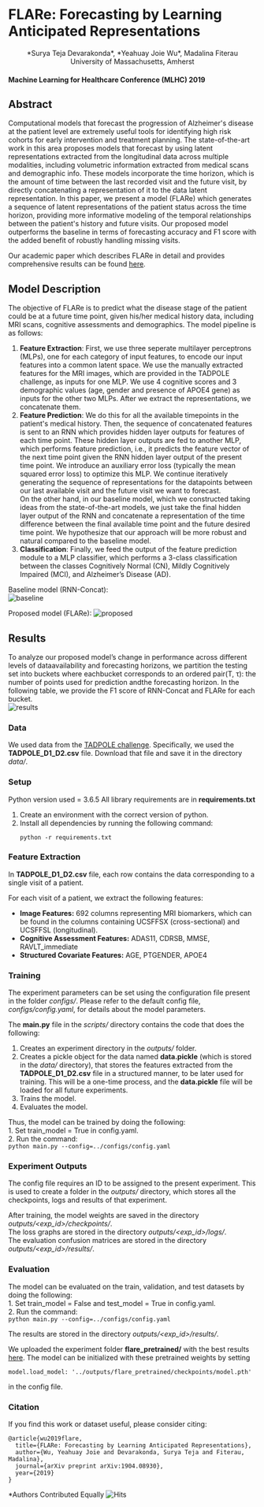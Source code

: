 # FLARe: Forecasting by Learning Anticipated Representations
<center> *Surya Teja Devarakonda*, *Yeahuay Joie Wu*, Madalina Fiterau </center>
<center><italics>University of Massachusetts, Amherst</italics></center>

#### Machine Learning for Healthcare Conference (MLHC) 2019

## Abstract
Computational models that forecast the progression of Alzheimer's disease at the patient level are extremely useful tools for identifying high risk cohorts for early intervention and treatment planning. The state-of-the-art work in this area proposes models that forecast by using latent representations extracted from the longitudinal data across multiple modalities, including volumetric information extracted from medical scans and demographic info. These models incorporate the time horizon, which is the amount of time between the last recorded visit and the future visit, by directly concatenating a representation of it to the data latent representation. In this paper, we present a model (FLARe) which generates a sequence of latent representations of the patient status across the time horizon, providing more informative modeling of the temporal relationships between the patient's history and future visits. Our proposed model outperforms the baseline in terms of forecasting accuracy and F1 score with the added benefit of robustly handling missing visits. 

Our academic paper which describes FLARe in detail and provides comprehensive results can be found [here](https://arxiv.org/abs/1904.08930).

## Model Description
The objective of FLARe is to predict what the disease stage of the patient could be at a future time point, given his/her medical history data, including MRI scans, cognitive assessments and demographics. The model pipeline is as follows:  
1. **Feature Extraction**: First, we use three seperate multilayer perceptrons (MLPs), one for each category of input features, to encode our input features into a common latent space. We use the manually extracted features for the MRI images, which are provided in the TADPOLE challenge, as inputs for one MLP. We use 4 cognitive scores and 3 demographic values (age, gender and presence of APOE4 gene) as inputs for the other two MLPs. After we extract the representations, we concatenate them. 
2. **Feature Prediction**: We do this for all the available timepoints in the patient's medical history. Then, the sequence of concatenated features is sent to an RNN which provides hidden layer outputs for features of each time point. These hidden layer outputs are fed to another MLP, which performs feature prediction, i.e., it predicts the feature vector of the next time point given the RNN hidden layer output of the present time point. We introduce an auxiliary error loss (typically the mean squared error loss) to optimize this MLP. We continue iteratively generating the sequence of representations for the datapoints between our last available visit and the future visit we want to forecast.  
On the other hand, in our baseline model, which we constructed taking ideas from the state-of-the-art models, we just take the final hidden layer output of the RNN and concatenate a representation of the time difference between the final available time point and the future desired time point. We hypothesize that our approach will be more robust and natural compared to the baseline model.  
3. **Classification**: Finally, we feed the output of the feature prediction module to a MLP classifier, which performs a 3-class classification between the classes Cognitively Normal (CN), Mildly Cognitively Impaired (MCI), and Alzheimer’s Disease (AD).

Baseline model (RNN-Concat):  
![baseline](https://www.dropbox.com/s/noc0v68v6g48ti0/flare_baseline.png?dl=0)

Proposed model (FLARe):
![proposed](https://www.dropbox.com/s/gglrxqgra1n08s4/flare_proposed.png?dl=0)

## Results
To analyze our proposed model’s change in performance across different levels of dataavailability and forecasting horizons, we partition the testing set into buckets where eachbucket corresponds to an ordered pair(T, τ): the number of points used for prediction andthe forecasting horizon. In the following table, we provide the F1 score of RNN-Concat and FLARe for each bucket.  
![results](https://www.dropbox.com/s/p63j09hey8yaw8i/results.png?dl=0)

### Data
We used data from the [TADPOLE challenge](https://tadpole.grand-challenge.org/Data/#Data). Specifically, we used the **TADPOLE_D1_D2.csv** file. Download 
that file and save it in the directory *data/*.  

### Setup
Python version used = 3.6.5 
All library requirements are in **requirements.txt**  
1. Create an environment with the correct version of python.  
2. Install all dependencies by running the following command:
	```
	python -r requirements.txt
	```

### Feature Extraction
In **TADPOLE_D1_D2.csv** file, each row contains the data corresponding
 to a single visit of a patient.   

For each visit of a patient, we extract the following features:  
- **Image Features:** 692 columns representing MRI biomarkers, which can be 
found in the columns containing UCSFFSX (cross-sectional) and UCSFFSL (longitudinal). 
- **Cognitive Assessment Features:** ADAS11, CDRSB, MMSE, RAVLT_immediate
- **Structured Covariate Features:** AGE, PTGENDER, APOE4  

### Training
The experiment parameters can be set using the configuration file present
in the folder *configs/*. Please refer to the default config file, 
*configs/config.yaml*, for details about the model parameters. 

The **main.py** file in the *scripts/* directory contains the code that does
the following: 
1. Creates an experiment directory in the *outputs/* folder.  
2. Creates a pickle object for the data named **data.pickle** (which is stored
in the *data/* directory), that stores the features extracted from the 
**TADPOLE_D1_D2.csv** file in a structured manner, to be later used for 
training. This will be a one-time process, and the **data.pickle** file will 
be loaded for all future experiments.  
3. Trains the model.
4. Evaluates the model. 

Thus, the model can be trained by doing the following:  
	1. Set train_model = True in config.yaml.  
	2. Run the command:   
	```
	python main.py --config=../configs/config.yaml  
	```

### Experiment Outputs
The config file requires an ID to be assigned to the present experiment. This
is used to create a folder in the *outputs/* directory, which stores all the 
checkpoints, logs and results of that experiment.  

After training, the model weights are saved in the directory 
*outputs/<exp_id>/checkpoints/*.  
The loss graphs are stored in the directory 
*outputs/<exp_id>/logs/*.   
The evaluation confusion matrices are stored in the directory 
*outputs/<exp_id>/results/*.

### Evaluation
The model can be evaluated on the train, validation, and test datasets by 
doing the following:  
	1. Set train_model = False and test_model = True in config.yaml.  
	2. Run the command:  
	```
	python main.py --config=../configs/config.yaml  
	```

The results are stored in the directory *outputs/<exp_id>/results/*. 

We uploaded the experiment folder **flare_pretrained/** with the best results [here](https://www.dropbox.com/sh/vgrj13a1f0cmmcx/AADm4aHGMbLK7bCc29dsoVqma?dl=0). The model 
can be initialized with these pretrained weights by setting  
```
model.load_model: '../outputs/flare_pretrained/checkpoints/model.pth'  
```
in the config file. 

### Citation
If you find this work or dataset useful, please consider citing:
```
@article{wu2019flare,
  title={FLARe: Forecasting by Learning Anticipated Representations},
  author={Wu, Yeahuay Joie and Devarakonda, Surya Teja and Fiterau, Madalina},
  journal={arXiv preprint arXiv:1904.08930},
  year={2019}
}
```

*Authors Contributed Equally
![Hits](https://hitcounter.pythonanywhere.com/count/tag.svg?url=https://github.com/Information-Fusion-Lab-Umass/flare/tree/legacy)
